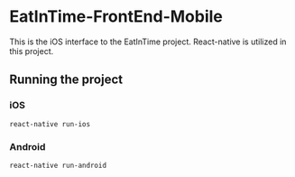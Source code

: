 # EatInTime-FrontEnd-Mobile
This is the iOS interface to the EatInTime project. React-native is utilized in this project.

## Running the project
### iOS
```
react-native run-ios
```

### Android
```
react-native run-android
```